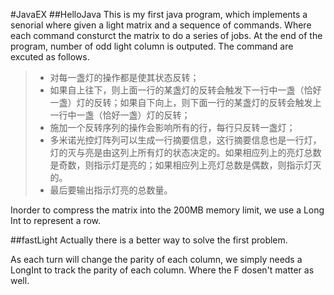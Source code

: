 #JavaEX
##HelloJava
This is my first java program, which implements a senorial where given a light matrix and a sequence of commands. Where each command consturct the matrix to do a series of jobs. At the end of the program, number of odd light column is outputed. The command are excuted as follows.

> * 对每一盏灯的操作都是使其状态反转；> * 如果自上往下，则上面一行的某盏灯的反转会触发下一行中一盏（恰好一盏）灯的反转；如果自下向上，则下面一行的某盏灯的反转会触发上一行中一盏（恰好一盏）灯的反转；> * 施加一个反转序列的操作会影响所有的行，每行只反转一盏灯；> * 多米诺光控灯阵列可以生成一行摘要信息，这行摘要信息也是一行灯，灯的灭与亮是由这列上所有灯的状态决定的。如果相应列上的亮灯总数是奇数，则指示灯是亮的；如果相应列上亮灯总数是偶数，则指示灯灭的。> * 最后要输出指示灯亮的总数量。

Inorder to compress the matrix into the 200MB memory limit, we use a Long Int to represent a row.

##fastLight
Actually there is a better way to solve the first problem.

As each turn will change the parity of each column, we simply needs a LongInt to track the parity of each column. Where the F dosen't matter as well.